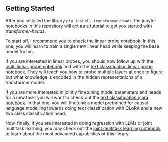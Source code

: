 ## Getting Started
After you installed the library `pip install transformer-heads`, the jupyter notebooks in this repository will act as a tutorial to get you started with *transformer-heads*.

To start off, I recommend you to check the [linear probe notebook](../../notebooks/gpt2/linear_probe.ipynb). In this one, you will learn to train a single new linear head while keeping the base model frozen.

If you are interested in linear probes, you should now follow up with the [multi linear probe notebook](../../notebooks/gpt2/multi_linear_probe.ipynb) and with the [text classification linear probe notebook](../../notebooks/gpt2/text_classification_linear_probe.ipynb). They will teach you how to probe multiple layers at once to figure out what knowledge is encoded in the hidden representations of a transformer model.

If you are more interested in jointly finetuning model parameters and heads for a new task, you will want to check out the [text classification qlora notebook](../../notebooks/gpt2/text_classification_qlora.ipynb). In that one, you will finetune a model pretrained for causal language modelling towards doing text classification with QLoRA and a new two class classification head.

Now, finally, if you are interested in doing regression with LLMs or joint multitask learning, you may check out the [joint multitask learning notebook](../../notebooks/gpt2/joint_multitask_learning.ipynb) to learn about the most advanced capabilities of this library.